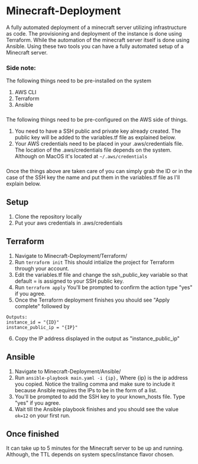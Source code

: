 # Minecraft-Deployment

A fully automated deployment of a minecraft server utilizing infrastructure as code. The provisioning and deployment of the instance is done using Terraform. While the automation of the minecraft server itself is done using Ansible. Using these two tools you can have a fully automated setup of a Minecraft server.

### Side note: 
The following things need to be pre-installed on the system
1. AWS CLI
2. Terraform
3. Ansible

###
The following things need to be pre-configured on the AWS side of things. 
1. You need to have a SSH public and private key already created. The public key will be added to the variables.tf file as explained below.
2. Your AWS credentials need to be placed in your .aws/credentials file. The location of the .aws/credentials file depends on the system. Although on MacOS it's located at ```~/.aws/credentials```

###
Once the things above are taken care of you can simply grab the ID or in the case of the SSH key the name and put them in the variables.tf file as I'll explain below.

## Setup
1. Clone the repository locally
2. Put your aws credentials in .aws/credentials


## Terraform
1. Navigate to Minecraft-Deployment/Terraform/
2. Run ```terraform init``` This should intialize the project for Terraform through your account.
3. Edit the variables.tf file and change the ssh_public_key variable so that default = is assigned to your SSH public key.
4. Run ```terraform apply``` You'll be prompted to confirm the action type "yes" if you agree.
5. Once the Terraform deployment finishes you should see "Apply complete" followed by 
```
Outputs:
instance_id = "{ID}"
instance_public_ip = "{IP}"
```
6. Copy the IP address displayed in the output as "instance_public_ip"

## Ansible
1. Navigate to Minecraft-Deployment/Ansible/
2. Run ```ansible-playbook main.yaml -i {ip},``` Where {ip} is the ip address you copied. Notice the trailing comma and make sure to include it because Ansible requires the IPs to be in the form of a list.
3. You'll be prompted to add the SSH key to your known_hosts file. Type "yes" if you agree.
4. Wait till the Ansible playbook finishes and you should see the value ```ok=12``` on your first run.

## Once finished
It can take up to 5 minutes for the Minecraft server to be up and running. Although, the TTL depends on system specs/instance flavor chosen.
